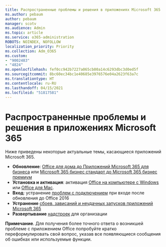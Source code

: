 ```yaml
---
title: Распространенные проблемы и решения в приложениях Microsoft 365
ms.author: pebaum
author: pebaum
manager: scotv
ms.audience: Admin
ms.topic: article
ms.service: o365-administration
ROBOTS: NOINDEX, NOFOLLOW
localization_priority: Priority
ms.collection: Adm_O365
ms.custom:
- "9002483"
- "4824"
ms.openlocfilehash: fef0cc942b7227a065cb00a14c6293dbc3d0ed5f
ms.sourcegitcommit: 8bc60ec34bc1e40685e3976576e04a2623f63a7c
ms.translationtype: HT
ms.contentlocale: ru-RU
ms.lasthandoff: 04/15/2021
ms.locfileid: "51817581"
---
```

# <a name="common-issues-and-resolutions-with-microsoft-365-apps"></a>Распространенные проблемы и решения в приложениях Microsoft 365

Ниже приведены некоторые актуальные темы, касающиеся приложений Microsoft 365.

- **Обновление**: [Office для дома до Приложений Microsoft 365 для бизнеса](https://support.office.com/article/how-do-i-upgrade-office-ee68f6cf-422f-464a-82ec-385f65391350#OfficeVersion=Office_365_subscription) или [Microsoft 365 бизнес стандарт до Microsoft 365 бизнес премиум](https://docs.microsoft.com/microsoft-365/business/migrate-to-microsoft-365-business)
- **Установка и активация**: активация [Office на компьютере с Windows](https://support.office.com/article/activate-office-5bd38f38-db92-448b-a982-ad170b1e187e) или [Office для Mac](https://support.office.com/article/activate-office-for-mac-7f6646b1-bb14-422a-9ad4-a53410fcefb2).
- **Вход**: устранение [проблем с подключением](https://docs.microsoft.com/office365/troubleshoot/authentication/connection-issue-when-sign-in-office-2016) при входе после обновления до Office 2016
- **Устранение** [сбоев, зависаний и неудачных запусков приложений Microsoft 365](https://docs.microsoft.com/alchemyinsights/office-apps-don't-launch-start)
- **Развертывание** [надстроек](https://docs.microsoft.com/microsoft-365/admin/manage/manage-deployment-of-add-ins?view=o365-worldwide) для организации

**Примечание**. Для получения более точного ответа о возникшей проблеме с приложением Office попробуйте кратко переформулировать свой вопрос, указав все появляющиеся сообщения об ошибках или используемые функции.
